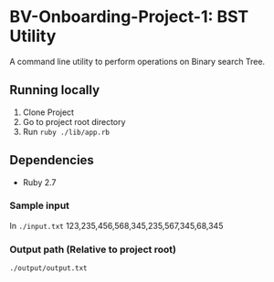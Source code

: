 # BV-Onboarding-Project-1: BST Utility
A command line utility to perform operations on Binary search Tree.

## Running locally
1. Clone Project
2. Go to project root directory
3. Run `ruby ./lib/app.rb`

## Dependencies
- Ruby 2.7

### Sample input
In `./input.txt`
123,235,456,568,345,235,567,345,68,345

### Output path (Relative to project root)
`./output/output.txt`
